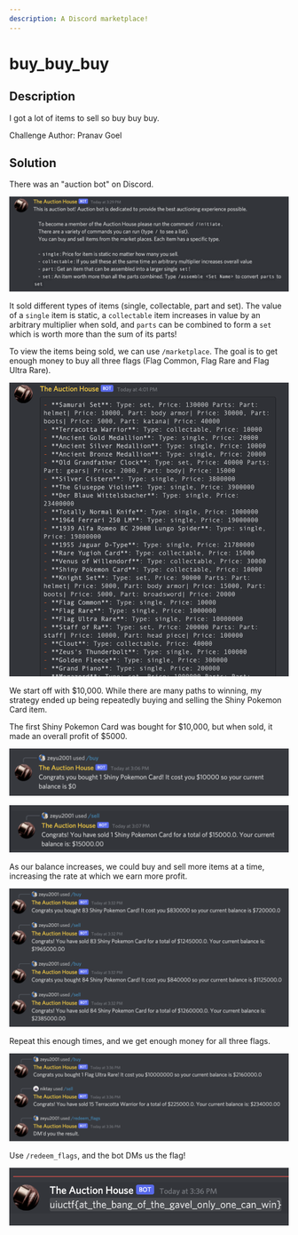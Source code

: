 ```yaml
---
description: A Discord marketplace!
---
```


# buy_buy_buy

## Description

I got a lot of items to sell so buy buy buy.

Challenge Author: Pranav Goel

## Solution

There was an "auction bot" on Discord.

![](<../../.gitbook/assets/Screenshot 2021-07-31 at 4.13.06 PM.png>)

It sold different types of items (single, collectable, part and set). The value of a `single` item is static, a `collectable` item increases in value by an arbitrary multiplier when sold, and `parts` can be combined to form a `set` which is worth more than the sum of its parts!

To view the items being sold, we can use `/marketplace`. The goal is to get enough money to buy all three flags (Flag Common, Flag Rare and Flag Ultra Rare).

![](<../../.gitbook/assets/Screenshot 2021-07-31 at 4.10.02 PM (1).png>)

We start off with $10,000. While there are many paths to winning, my strategy ended up being repeatedly buying and selling the Shiny Pokemon Card item.

The first Shiny Pokemon Card was bought for $10,000, but when sold, it made an overall profit of $5000.

![](<../../.gitbook/assets/Screenshot 2021-07-31 at 4.19.50 PM.png>)

![](<../../.gitbook/assets/Screenshot 2021-07-31 at 4.19.34 PM.png>)

As our balance increases, we could buy and sell more items at a time, increasing the rate at which we earn more profit.

![](<../../.gitbook/assets/Screenshot 2021-07-31 at 4.11.49 PM (1).png>)

Repeat this enough times, and we get enough money for all three flags.

![](<../../.gitbook/assets/Screenshot 2021-07-31 at 4.10.57 PM.png>)

Use `/redeem_flags`, and the bot DMs us the flag!

![](<../../.gitbook/assets/Screenshot 2021-07-31 at 3.36.24 PM.png>)
